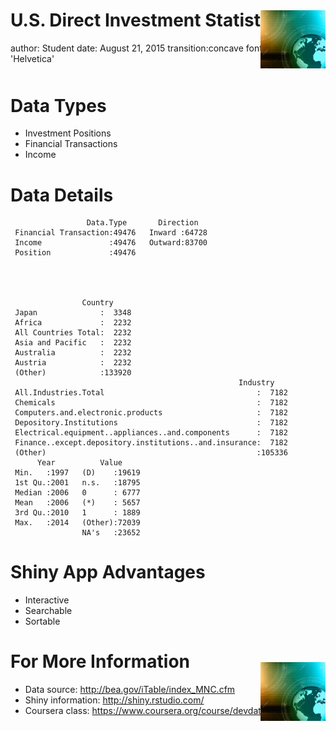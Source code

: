 U.S. Direct Investment Statistics
========================================================
author: Student
date: August 21, 2015
transition:concave
font-family: 'Helvetica'

<div class="midcenter" style="margin-left:400px; margin-top:-100px;">
<img src="bg.jpg"></img>
</div>


Data Types
========================================================

- Investment Positions
- Financial Transactions
- Income

Data Details
========================================================



```
                 Data.Type       Direction    
 Financial Transaction:49476   Inward :64728  
 Income               :49476   Outward:83700  
 Position             :49476                  
                                              
                                              
                                              
                                              
                Country      
 Japan              :  3348  
 Africa             :  2232  
 All Countries Total:  2232  
 Asia and Pacific   :  2232  
 Australia          :  2232  
 Austria            :  2232  
 (Other)            :133920  
                                                   Industry     
 All.Industries.Total                                  :  7182  
 Chemicals                                             :  7182  
 Computers.and.electronic.products                     :  7182  
 Depository.Institutions                               :  7182  
 Electrical.equipment..appliances..and.components      :  7182  
 Finance..except.depository.institutions..and.insurance:  7182  
 (Other)                                               :105336  
      Year          Value      
 Min.   :1997   (D)    :19619  
 1st Qu.:2001   n.s.   :18795  
 Median :2006   0      : 6777  
 Mean   :2006   (*)    : 5657  
 3rd Qu.:2010   1      : 1889  
 Max.   :2014   (Other):72039  
                NA's   :23652  
```



Shiny App Advantages
========================================================

- Interactive
- Searchable
- Sortable

For More Information
========================================================

- Data source: http://bea.gov/iTable/index_MNC.cfm
- Shiny information: http://shiny.rstudio.com/
- Coursera class: https://www.coursera.org/course/devdataprod

<div class="midcenter" style="margin-left:400px; margin-top:-100px;">
<img src="bg.jpg"></img>
</div>
